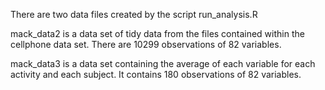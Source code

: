 There are two data files created by the script run_analysis.R

mack_data2 is a data set of tidy data from the files contained within the cellphone data set. There are 10299 observations of
82 variables.

mack_data3 is a data set containing the average of each variable for each activity and each subject. It contains 180 observations of 82 variables.
